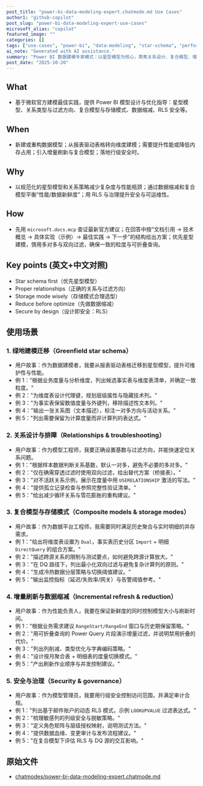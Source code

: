 ```yaml
---
post_title: "power-bi-data-modeling-expert.chatmode.md Use Cases"
author1: "github-copilot"
post_slug: "power-bi-data-modeling-expert-use-cases"
microsoft_alias: "copilot"
featured_image: ""
categories: []
tags: ["use-cases", "power-bi", "data-modeling", "star-schema", "performance", "security"]
ai_note: "Generated with AI assistance."
summary: "Power BI 数据建模专家模式：以星型模型为核心，聚焦关系设计、复合模型、增量刷新、性能与安全治理的端到端实践。"
post_date: "2025-10-20"
---
```


<!-- markdownlint-disable MD041 -->

## What

- 基于微软官方建模最佳实践，提供 Power BI 模型设计与优化指导：星型模型、关系类型与过滤方向、复合模型与存储模式、数据缩减、RLS 安全等。

## When

- 新建或重构数据模型；从报表驱动表格转向维度建模；需要提升性能或降低内存占用；引入增量刷新与复合模型；落地行级安全时。

## Why

- 以规范化的星型模型和关系策略减少复杂度与性能瓶颈；通过数据缩减和复合模型平衡“性能/数据新鲜度”；用 RLS 与治理提升安全与可运维性。

## How

- 先用 `microsoft.docs.mcp` 查证最新官方建议；在回答中按“文档引用 → 技术概览 → 具体实现（示例）→ 最佳实践 → 下一步”的结构给出方案；优先星型建模，慎用多对多与双向过滤，确保一致的粒度与可折叠查询。

## Key points (英文+中文对照)

- Star schema first（优先星型模型）
- Proper relationships（正确的关系与过滤方向）
- Storage mode wisely（存储模式合理选型）
- Reduce before optimize（先做数据缩减）
- Secure by design（设计即安全：RLS）

## 使用场景

### 1. 绿地建模迁移（Greenfield star schema）

- 用户故事：作为数据建模者，我要从报表驱动表格迁移到星型模型，提升可维护性与性能。
- 例 1："根据业务度量与分析维度，列出候选事实表与维度表清单，并确定一致粒度。"
- 例 2："为维度表设计代理键，规划层级属性与隐藏技术列。"
- 例 3："为事实表保留数值度量与外键列，移除描述性文本列。"
- 例 4："输出一张关系图（文本描述），标注一对多方向与活动关系。"
- 例 5："列出需要保留为计算度量而非计算列的表达式。"

### 2. 关系设计与排障（Relationships & troubleshooting）

- 用户故事：作为模型工程师，我要正确设置基数与过滤方向，并能快速定位关系问题。
- 例 1："根据样本数据判断关系基数，默认一对多，避免不必要的多对多。"
- 例 2："仅在确需穿透过滤时使用双向过滤，给出替代方案（桥接表）。"
- 例 3："对不活跃关系示例，展示在度量中用 `USERELATIONSHIP` 激活的写法。"
- 例 4："提供孤立记录检查与参照完整性验证清单。"
- 例 5："给出减少循环关系与雪花膨胀的重构建议。"

### 3. 复合模型与存储模式（Composite models & storage modes）

- 用户故事：作为数据平台工程师，我需要同时满足历史聚合与实时明细的并存需求。
- 例 1："给出将维度表设置为 `Dual`，事实表历史分区 `Import` + 明细 `DirectQuery` 的组合方案。"
- 例 2："描述跨源关系的限制与测试要点，如何避免跨源计算放大。"
- 例 3："在 DQ 路径下，列出最小化双向过滤与避免复杂计算列的原则。"
- 例 4："生成冷热数据分层策略与切换阈值建议。"
- 例 5："输出监控指标（延迟/失败率/网关）与告警阈值参考。"

### 4. 增量刷新与数据缩减（Incremental refresh & reduction）

- 用户故事：作为性能负责人，我要在保证新鲜度的同时控制模型大小与刷新时间。
- 例 1："根据业务需求建议 `RangeStart/RangeEnd` 窗口与历史期保留策略。"
- 例 2："用可折叠查询的 Power Query 片段演示增量过滤，并说明禁用折叠的代价。"
- 例 3："列出列削减、类型优化与字典编码策略。"
- 例 4："设计按月聚合表 + 明细表的度量切换模式。"
- 例 5："产出刷新作业顺序与并发控制建议。"

### 5. 安全与治理（Security & governance）

- 用户故事：作为模型管理员，我要用行级安全控制访问范围，并满足审计合规。
- 例 1："列出基于邮件账户的动态 RLS 模式，示例 `LOOKUPVALUE` 过滤表达式。"
- 例 2："梳理敏感列的列级安全与脱敏策略。"
- 例 3："定义角色矩阵与层级授权映射，说明测试方法。"
- 例 4："提供数据血缘、变更审计与发布流程建议。"
- 例 5："在复合模型下评估 RLS 与 DQ 源的交互影响。"

## 原始文件

- [chatmodes/power-bi-data-modeling-expert.chatmode.md](../../../chatmodes/power-bi-data-modeling-expert.chatmode.md)
